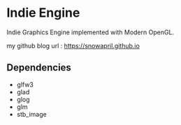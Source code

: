 # Indie Engine 

Indie Graphics Engine implemented with Modern OpenGL.

my github blog url : https://snowapril.github.io

## Dependencies
* glfw3
* glad
* glog
* glm
* stb_image